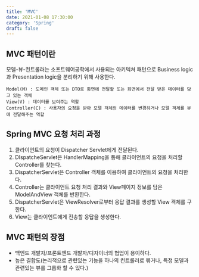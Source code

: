 ```yaml
---
title: 'MVC'
date: 2021-01-08 17:30:00
category: 'Spring'
draft: false
---
```

## MVC 패턴이란
모델-뷰-컨트롤러는 소프트웨어공학에서 사용되는 아키텍쳐 패턴으로 Business logic과 Presentation logic을 분리하기 위해 사용한다.

```
Model(M) : 도메인 객체 또는 DTO로 화면에 전달할 또는 화면에서 전달 받은 데이터를 담고 있는 객체
View(V) : 데이터를 보여주는 역할
Controller(C) : 사용자의 요청을 받아 모델 객체의 데이터를 변경하거나 모델 객체를 뷰에 전달해주는 역할
```

## Spring MVC 요청 처리 과정
1. 클라이언트의 요청이 Dispatcher Servlet에게 전달된다.
2. DIspatcheServlet은 HandlerMapping을 통해 클라이언트의 요청을 처리할 Controller를 찾는다.
3. DispatcherServlet은 Controller 객체를 이용하여 클라이언트의 요청을 처리한다.
4. Controller는 클라이언트 요청 처리 결과와 View페이지 정보를 담은 ModelAndView 객체를 반환한다.
5. DispatcherServlet은 ViewResolver로부터 응답 결과를 생성할 View 객체를 구한다.
6. View는 클라이언트에게 전송할 응답을 생성한다.

## MVC 패턴의 장점
- 백엔드 개발자/프론트엔드 개발자/디자이너의 협업이 용이하다.
- 높은 결합도(논리적으로 관련있는 기능을 하나의 컨트롤러로 묶거나, 특정 모델과 관련있는 뷰를 그룹화 할 수 있다.)

